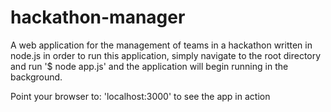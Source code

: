 # hackathon-manager
A web application for the management of teams in a hackathon written in node.js
in order to run this application, simply navigate to the root directory and run
'$ node app.js'
and the application will begin running in the background.

Point your browser to: 'localhost:3000' to see the app in action
